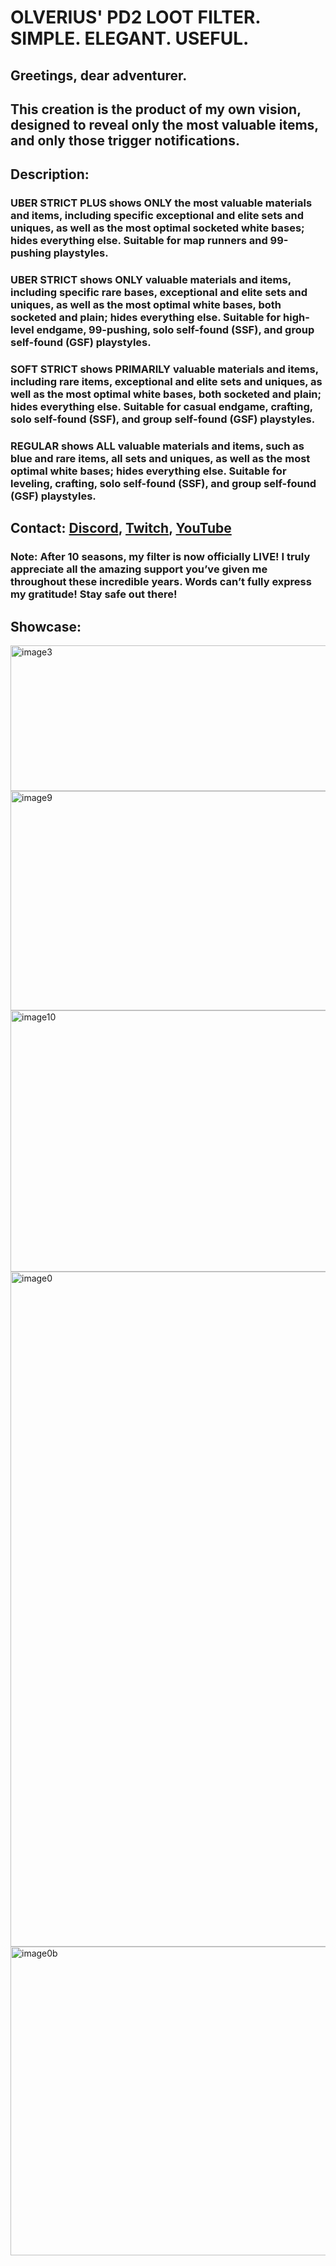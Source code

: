 # OLVERIUS' PD2 LOOT FILTER. SIMPLE. ELEGANT. USEFUL.
## Greetings, dear adventurer. 
## This creation is the product of my own vision, designed to reveal only the most valuable items, and only those trigger notifications.

## Description:
### UBER STRICT PLUS shows ONLY the most valuable materials and items, including specific exceptional and elite sets and uniques, as well as the most optimal socketed white bases; hides everything else. Suitable for map runners and 99-pushing playstyles.
### UBER STRICT shows ONLY valuable materials and items, including specific rare bases, exceptional and elite sets and uniques, as well as the most optimal white bases, both socketed and plain; hides everything else. Suitable for high-level endgame, 99-pushing, solo self-found (SSF), and group self-found (GSF) playstyles.
### SOFT STRICT shows PRIMARILY valuable materials and items, including rare items, exceptional and elite sets and uniques, as well as the most optimal white bases, both socketed and plain; hides everything else. Suitable for casual endgame, crafting, solo self-found (SSF), and group self-found (GSF) playstyles.
### REGULAR shows ALL valuable materials and items, such as blue and rare items, all sets and uniques, as well as the most optimal white bases; hides everything else. Suitable for leveling, crafting, solo self-found (SSF), and group self-found (GSF) playstyles.

## Contact: [Discord](https://discord.com/invite/NxY3nFUDwQ), [Twitch](https://twitch.tv/olverius_fisto), [YouTube](https://youtube.com/olveriusTV)

### Note: After 10 seasons, my filter is now officially LIVE! I truly appreciate all the amazing support you’ve given me throughout these incredible years. Words can’t fully express my gratitude! Stay safe out there!

## Showcase:
<img width="1493" height="233" alt="image3" src="https://github.com/user-attachments/assets/da9a923a-0c4f-413e-a9a2-2b5f1b6ab4a6" />
<img width="1665" height="351" alt="image9" src="https://github.com/user-attachments/assets/61a15ace-38f8-47df-9c96-e485efe7bb7b" />
<img width="1880" height="418" alt="image10" src="https://github.com/user-attachments/assets/6970109b-0a7d-4fd1-bd66-34116fc0fee8" />
<img width="1266" height="1080" alt="image0" src="https://github.com/user-attachments/assets/a8160a1c-9c41-49a5-9da6-1e084f6c72ad" />
<img width="1920" height="494" alt="image0b" src="https://github.com/user-attachments/assets/107d908e-c105-4283-a684-a9e85bab3e3b" />
